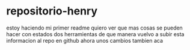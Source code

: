 # repositorio-henry
estoy haciendo mi primer readme
quiero ver que mas cosas se pueden hacer con estados dos herramientas
de que manera vuelvo a subir esta informacion al repo en github
ahora unos cambios tambien aca
